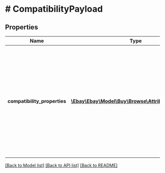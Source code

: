 # # CompatibilityPayload

## Properties

Name | Type | Description | Notes
------------ | ------------- | ------------- | -------------
**compatibility_properties** | [**\Ebay\Ebay\Model\Buy\Browse\AttributeNameValue[]**](AttributeNameValue.md) | An array of attribute name/value pairs used to define a specific product. For example: If you wanted to specify a specific car, one of the name/value pairs would be &lt;br /&gt;&lt;code&gt;\&quot;name\&quot; : \&quot;Year\&quot;, &lt;br /&gt;\&quot;value\&quot; : \&quot;2019\&quot;&lt;/code&gt;  &lt;p&gt; For a list of the attributes required for cars and trucks and motorcycles see &lt;a href&#x3D;\&quot;/api-docs/buy/static/api-browse.html#Check\&quot;&gt;Check compatibility&lt;/a&gt; in the Buy Integration Guide.&lt;/p&gt; | [optional]

[[Back to Model list]](../../README.md#models) [[Back to API list]](../../README.md#endpoints) [[Back to README]](../../README.md)

